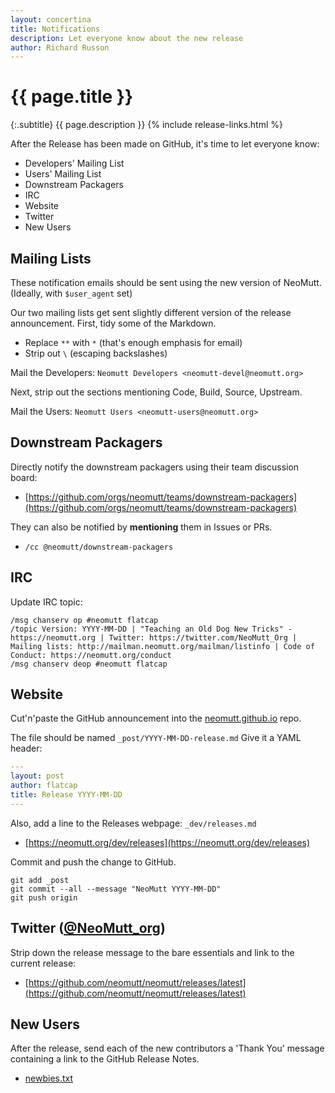 ```yaml
---
layout: concertina
title: Notifications
description: Let everyone know about the new release
author: Richard Russon
---
```


# {{ page.title }}

{:.subtitle}
{{ page.description }}
{% include release-links.html %}

After the Release has been made on GitHub, it's time to let everyone know:

- Developers' Mailing List
- Users' Mailing List
- Downstream Packagers
- IRC
- Website
- Twitter
- New Users

## Mailing Lists

These notification emails should be sent using the new version of NeoMutt.
(Ideally, with `$user_agent` set)

Our two mailing lists get sent slightly different version of the release announcement.
First, tidy some of the Markdown.
- Replace `**` with `*` (that's enough emphasis for email)
- Strip out `\` (escaping backslashes)

Mail the Developers: `Neomutt Developers <neomutt-devel@neomutt.org>`

Next, strip out the sections mentioning Code, Build, Source, Upstream.

Mail the Users: `Neomutt Users <neomutt-users@neomutt.org>`

## Downstream Packagers

Directly notify the downstream packagers using their team discussion board:

- [https://github.com/orgs/neomutt/teams/downstream-packagers](https://github.com/orgs/neomutt/teams/downstream-packagers)

They can also be notified by **mentioning** them in Issues or PRs.

- `/cc @neomutt/downstream-packagers`

## IRC

Update IRC topic:

```
/msg chanserv op #neomutt flatcap
/topic Version: YYYY-MM-DD | "Teaching an Old Dog New Tricks" - https://neomutt.org | Twitter: https://twitter.com/NeoMutt_Org | Mailing lists: http://mailman.neomutt.org/mailman/listinfo | Code of Conduct: https://neomutt.org/conduct
/msg chanserv deop #neomutt flatcap
```

## Website

Cut'n'paste the GitHub announcement into the [neomutt.github.io](https://github.com/neomutt/neomutt.github.io) repo.

The file should be named `_post/YYYY-MM-DD-release.md`
Give it a YAML header:

```yaml
---    
layout: post
author: flatcap
title: Release YYYY-MM-DD   
---
```

Also, add a line to the Releases webpage: `_dev/releases.md`

- [https://neomutt.org/dev/releases](https://neomutt.org/dev/releases)

Commit and push the change to GitHub.

```
git add _post
git commit --all --message "NeoMutt YYYY-MM-DD"
git push origin
```

## Twitter ([@NeoMutt_org](https://twitter.com/NeoMutt_Org))

Strip down the release message to the bare essentials and link to the current release:

- [https://github.com/neomutt/neomutt/releases/latest](https://github.com/neomutt/neomutt/releases/latest)

## New Users

After the release, send each of the new contributors a 'Thank You' message
containing a link to the GitHub Release Notes.

- [newbies.txt](https://github.com/neomutt/management/blob/master/release-templates/newbies.txt)

